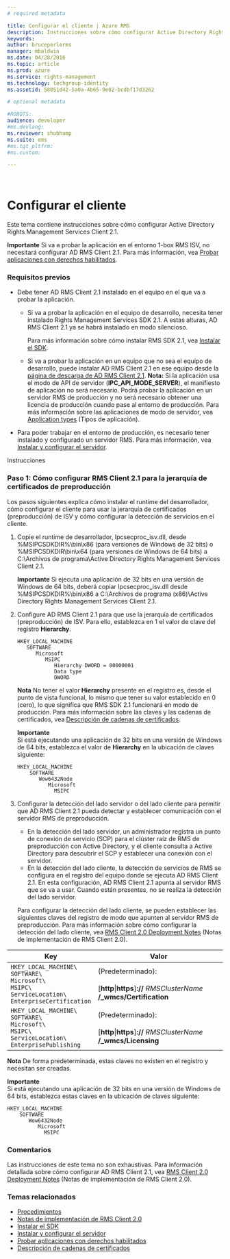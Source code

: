 ```yaml
---
# required metadata

title: Configurar el cliente | Azure RMS
description: Instrucciones sobre cómo configurar Active Directory Rights Management Services Client 2.1.
keywords:
author: bruceperlerms
manager: mbaldwin
ms.date: 04/28/2016
ms.topic: article
ms.prod: azure
ms.service: rights-management
ms.technology: techgroup-identity
ms.assetid: 58051d42-5a0a-4b65-9e02-bcdbf17d3262

# optional metadata

#ROBOTS:
audience: developer
#ms.devlang:
ms.reviewer: shubhamp
ms.suite: ems
#ms.tgt_pltfrm:
#ms.custom:

---
```


﻿
# Configurar el cliente

Este tema contiene instrucciones sobre cómo configurar Active Directory Rights Management Services Client 2.1.

**Importante**  Si va a probar la aplicación en el entorno 1-box RMS ISV, no necesitará configurar AD RMS Client 2.1. Para más información, vea [Probar aplicaciones con derechos habilitados](running-your-first-application.md).

 

### Requisitos previos

-   Debe tener AD RMS Client 2.1 instalado en el equipo en el que va a probar la aplicación.

    -   Si va a probar la aplicación en el equipo de desarrollo, necesita tener instalado Rights Management Services SDK 2.1. A estas alturas, AD RMS Client 2.1 ya se habrá instalado en modo silencioso.

        Para más información sobre cómo instalar RMS SDK 2.1, vea [Instalar el SDK](create-your-first-rights-aware-application.md).

    -   Si va a probar la aplicación en un equipo que no sea el equipo de desarrollo, puede instalar AD RMS Client 2.1 en ese equipo desde la [página de descarga de AD RMS Client 2.1](http://www.microsoft.com/en-us/download/details.aspx?id=38396).
        **Nota:** Si la aplicación usa el modo de API de servidor (**IPC\_API\_MODE\_SERVER**), el manifiesto de aplicación no será necesario. Podrá probar la aplicación en un servidor RMS de producción y no será necesario obtener una licencia de producción cuando pase al entorno de producción. Para más información sobre las aplicaciones de modo de servidor, vea [Application types](application-types.md) (Tipos de aplicación).

         

-   Para poder trabajar en el entorno de producción, es necesario tener instalado y configurado un servidor RMS. Para más información, vea [Instalar y configurar el servidor](how-to-install-and-configure-an-rms-server.md).

Instrucciones

### Paso 1: Cómo configurar RMS Client 2.1 para la jerarquía de certificados de preproducción

Los pasos siguientes explica cómo instalar el runtime del desarrollador, cómo configurar el cliente para usar la jerarquía de certificados (preproducción) de ISV y cómo configurar la detección de servicios en el cliente.

1.  Copie el runtime de desarrollador, Ipcsecproc\_isv.dll, desde %MSIPCSDKDIR%\\bin\\x86 (para versiones de Windows de 32 bits) o %MSIPCSDKDIR\\bin\\x64 (para versiones de Windows de 64 bits) a C:\\Archivos de programa\\Active Directory Rights Management Services Client 2.1.

    **Importante**  Si ejecuta una aplicación de 32 bits en una versión de Windows de 64 bits, deberá copiar Ipcsecproc\_isv.dll desde %MSIPCSDKDIR%\\bin\\x86 a C:\\Archivos de programa (x86)\\Active Directory Rights Management Services Client 2.1.

     

2.  Configure AD RMS Client 2.1 para que use la jerarquía de certificados (preproducción) de ISV. Para ello, establezca en 1 el valor de clave del registro **Hierarchy**.

    ```
    HKEY_LOCAL_MACHINE
       SOFTWARE
          Microsoft
             MSIPC
                Hierarchy DWORD = 00000001
                Data type
                DWORD
    ```

    **Nota**  No tener el valor **Hierarchy** presente en el registro es, desde el punto de vista funcional, lo mismo que tener su valor establecido en 0 (cero), lo que significa que RMS SDK 2.1 funcionará en modo de producción. Para más información sobre las claves y las cadenas de certificados, vea [Descripción de cadenas de certificados](understanding-certificate-chains.md).

    **Importante**  
    Si está ejecutando una aplicación de 32 bits en una versión de Windows de 64 bits, establezca el valor de **Hierarchy** en la ubicación de claves siguiente:

    ```
    HKEY_LOCAL_MACHINE
        SOFTWARE
           Wow6432Node
              Microsoft
                MSIPC
    ```
     

3.  Configurar la detección del lado servidor o del lado cliente para permitir que AD RMS Client 2.1 pueda detectar y establecer comunicación con el servidor RMS de preproducción.

    -   En la detección del lado servidor, un administrador registra un punto de conexión de servicio (SCP) para el clúster raíz de RMS de preproducción con Active Directory, y el cliente consulta a Active Directory para descubrir el SCP y establecer una conexión con el servidor.
    -   En la detección del lado cliente, la detección de servicios de RMS se configura en el registro del equipo donde se ejecuta AD RMS Client 2.1. En esta configuración, AD RMS Client 2.1 apunta al servidor RMS que se va a usar. Cuando están presentes, no se realiza la detección del lado servidor.

    Para configurar la detección del lado cliente, se pueden establecer las siguientes claves del registro de modo que apunten al servidor RMS de preproducción. Para más información sobre cómo configurar la detección del lado cliente, vea [RMS Client 2.0 Deployment Notes](https://TechNet.Microsoft.Com/en-us/library/jj159267(WS.10).aspx) (Notas de implementación de RMS Client 2.0).

|Key|Valor|
|---|-----|
|`HKEY_LOCAL_MACHINE\`<br>`SOFTWARE\`<br>`Microsoft\`<br>`MSIPC\`<br>`ServiceLocation\`<br>`EnterpriseCertification`|(Predeterminado):<br><br> [**http**&#124;**https**]**://** *RMSClusterName* **/_wmcs/Certification**|
|`HKEY_LOCAL_MACHINE\`<br>`SOFTWARE\`<br>`Microsoft\`<br>`MSIPC\`<br>`ServiceLocation\`<br>`EnterprisePublishing`|(Predeterminado):<br><br> [**http**&#124;**https**]**://** *RMSClusterName* **/_wmcs/Licensing**|


**Nota**   De forma predeterminada, estas claves no existen en el registro y necesitan ser creadas.
     
**Importante**  
    Si está ejecutando una aplicación de 32 bits en una versión de Windows de 64 bits, establezca estas claves en la ubicación de claves siguiente:


    HKEY_LOCAL_MACHINE
        SOFTWARE
           Wow6432Node
              Microsoft
                MSIPC
    

### Comentarios

Las instrucciones de este tema no son exhaustivas. Para información detallada sobre cómo configurar AD RMS Client 2.1, vea [RMS Client 2.0 Deployment Notes](https://TechNet.Microsoft.Com/en-us/library/jj159267(WS.10).aspx) (Notas de implementación de RMS Client 2.0).

### Temas relacionados


* [Procedimientos](how-to-use-msipc.md)
* [Notas de implementación de RMS Client 2.0](https://TechNet.Microsoft.Com/en-us/library/jj159267(WS.10).aspx)
* [Instalar el SDK](create-your-first-rights-aware-application.md)
* [Instalar y configurar el servidor](how-to-install-and-configure-an-rms-server.md)
* [Probar aplicaciones con derechos habilitados](running-your-first-application.md)
* [Descripción de cadenas de certificados](understanding-certificate-chains.md)
 

 


<!--HONumber=Apr16_HO3-->


